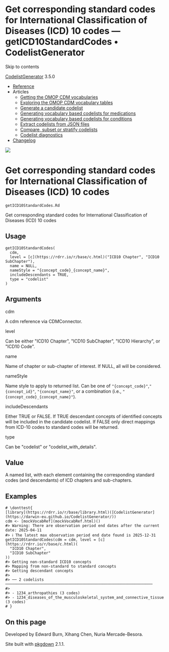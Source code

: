 # Get corresponding standard codes for International Classification of Diseases (ICD) 10 codes — getICD10StandardCodes • CodelistGenerator

Skip to contents

[CodelistGenerator](../index.html) 3.5.0

  * [Reference](../reference/index.html)
  * Articles
    * [Getting the OMOP CDM vocabularies](../articles/a01_GettingOmopCdmVocabularies.html)
    * [Exploring the OMOP CDM vocabulary tables](../articles/a02_ExploreCDMvocabulary.html)
    * [Generate a candidate codelist](../articles/a03_GenerateCandidateCodelist.html)
    * [Generating vocabulary based codelists for medications](../articles/a04_GenerateVocabularyBasedCodelist.html)
    * [Generating vocabulary based codelists for conditions](../articles/a04b_icd_codes.html)
    * [Extract codelists from JSON files](../articles/a05_ExtractCodelistFromJSONfile.html)
    * [Compare, subset or stratify codelists](../articles/a06_CreateSubsetsFromCodelist.html)
    * [Codelist diagnostics](../articles/a07_RunCodelistDiagnostics.html)
  * [Changelog](../news/index.html)




![](../logo.png)

# Get corresponding standard codes for International Classification of Diseases (ICD) 10 codes

`getICD10StandardCodes.Rd`

Get corresponding standard codes for International Classification of Diseases (ICD) 10 codes

## Usage
    
    
    getICD10StandardCodes(
      cdm,
      level = [c](https://rdrr.io/r/base/c.html)("ICD10 Chapter", "ICD10 SubChapter"),
      name = NULL,
      nameStyle = "{concept_code}_{concept_name}",
      includeDescendants = TRUE,
      type = "codelist"
    )

## Arguments

cdm
    

A cdm reference via CDMConnector.

level
    

Can be either "ICD10 Chapter", "ICD10 SubChapter", "ICD10 Hierarchy", or "ICD10 Code".

name
    

Name of chapter or sub-chapter of interest. If NULL, all will be considered.

nameStyle
    

Name style to apply to returned list. Can be one of `"{concept_code}"`,`"{concept_id}"`, `"{concept_name}"`, or a combination (i.e., `"{concept_code}_{concept_name}"`).

includeDescendants
    

Either TRUE or FALSE. If TRUE descendant concepts of identified concepts will be included in the candidate codelist. If FALSE only direct mappings from ICD-10 codes to standard codes will be returned.

type
    

Can be "codelist" or "codelist_with_details".

## Value

A named list, with each element containing the corresponding standard codes (and descendants) of ICD chapters and sub-chapters.

## Examples
    
    
    # \donttest{
    [library](https://rdrr.io/r/base/library.html)([CodelistGenerator](https://darwin-eu.github.io/CodelistGenerator/))
    cdm <- [mockVocabRef](mockVocabRef.html)()
    #> Warning: There are observation period end dates after the current date: 2025-04-11
    #> ℹ The latest max observation period end date found is 2025-12-31
    getICD10StandardCodes(cdm = cdm, level = [c](https://rdrr.io/r/base/c.html)(
      "ICD10 Chapter",
      "ICD10 SubChapter"
    ))
    #> Getting non-standard ICD10 concepts
    #> Mapping from non-standard to standard concepts
    #> Getting descendant concepts
    #> 
    #> ── 2 codelists ─────────────────────────────────────────────────────────────────
    #> 
    #> - 1234_arthropathies (3 codes)
    #> - 1234_diseases_of_the_musculoskeletal_system_and_connective_tissue (3 codes)
    # }
    

## On this page

Developed by Edward Burn, Xihang Chen, Nuria Mercade-Besora.

Site built with [pkgdown](https://pkgdown.r-lib.org/) 2.1.1.
